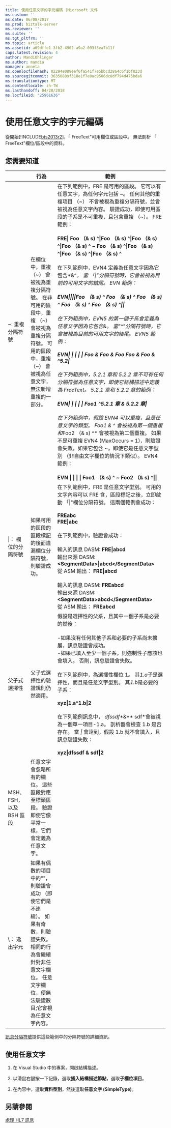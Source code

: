 ```yaml
---
title: 使用任意文字的字元編碼 |Microsoft 文件
ms.custom: ''
ms.date: 06/08/2017
ms.prod: biztalk-server
ms.reviewer: ''
ms.suite: ''
ms.tgt_pltfrm: ''
ms.topic: article
ms.assetid: a69dffe1-3fb2-4902-a9a2-093f3ea7b11f
caps.latest.revision: 4
author: MandiOhlinger
ms.author: mandia
manager: anneta
ms.openlocfilehash: 02294e089eef6fa541f7e5bbcd2864c6f1bf023d
ms.sourcegitcommit: 36350889f318e1f7e0ac9506dc8df794d475bda6
ms.translationtype: MT
ms.contentlocale: zh-TW
ms.lasthandoff: 04/20/2018
ms.locfileid: "25961636"
---
```

# <a name="encoding-characters-using-free-text"></a>使用任意文字的字元編碼
從開始[!INCLUDE[bts2013r2](../../includes/bts2013r2-md.md)]，「 FreeText"可用欄位或區段中。 無法剖析 「 FreeText"欄位/區段中的資料。  
  
## <a name="what-you-need-to-know"></a>您需要知道  
  
||行為|範例|  
|-|--------------|-------------|  
|~: 重複分隔符號|在欄位中，重複 （~） 會被視為重複分隔符號。 在非可用的區段中，重複 （~） 會被視為重複分隔符號。 可用的區段中，重複 （~） 會被視為任意文字，無法新增重複的一部分。|在下列範例中，FRE 是可用的區段。 它可以有任意文字，為任何字元包括 ~。 任何其他的重複項目 （~） 不會被視為重複分隔符號，並會被視為任意文字內容。 驗證成功，即使可用區段的子系是不可重複，且包含重複 （~）。 FRE 範例：<br /><br /> **FRE&#124; Foo （& s) ^&#124;Foo （& s) ^&#124;Foo （& s) ^&#124;Foo （& s) ^ ~ Foo （& s) ^&#124;Foo （& s) ^&#124;Foo （& s) ^&#124;Foo （& s) ^**<br /><br /> 在下列範例中，EVN4 定義為任意文字因為它包含*&^*。 當 「&#124;"分隔符號時，它會被視為目前的可用文字的結尾。 EVN 範例：<br /><br /> **EVN&#124;&#124;&#124;&#124;Foo （& s) ^ Foo （& s) ^ Foo （& s) ^ Foo （& s) ^ Foo （& s) ^&#124;&#124;**<br /><br /> 在下列範例中，EVN5 的第一個子系會定義為任意文字因為它包含*&*。 當"^"分隔符號時，它會被視為目前的可用文字的結尾。 EVN5 範例：<br /><br /> **EVN&#124; &#124; &#124; &#124; &#124; Foo & Foo & Foo Foo & Foo & ^5.2&#124;**<br /><br /> 在下列範例中，5.2.1 章和 5.2.2 章不可有任何分隔符號為任意文字，即使它結構描述中定義為 FreeText。 5.2.1 章和 5.2.2 章的範例：<br /><br /> **EVN&#124; &#124; &#124; &#124; &#124; Foo1 ^5.2.1 章 & 5.2.2 章&#124;**<br /><br /> 在下列範例中，假設 EVN4 可以重複，且是任意文字的類型。 *Foo1 & ^* 會被視為第一個重複和*Foo2 （& s) ^* 會被視為第二個重複。 如果不是可重複 EVN4 (MaxOccurs = 1)，則驗證會失敗，如果它包含 ~，即使它是任意文字型別 （非自由文字欄位的情況下類似）。 EVN4 範例：<br /><br /> **EVN &#124; &#124; &#124; &#124; Foo1 （& s) ^ ~ Foo2 （& s) ^&#124;&#124;**|  
|&#124;： 欄位的分隔符號|如果可用的區段的區段標記的後面遺漏欄位分隔符號，則驗證成功。|在下列範例中，FRE 是任意文字型別。 可用的文字內容可以 FRE 含，區段標記之後，立即啟動 「&#124;"欄位分隔符號。 這兩個範例會成功：<br /><br /> **FREabc** <br /> **FRE&#124;abc**<br /><br /> 在下列範例中，驗證會成功：<br /><br /> 輸入的訊息 DASM: **FRE&#124;abcd**<br />輸出來源 DASM:  **\<SegmentData\>&#124;abcd\</SegmentData\>**<br />從 ASM 輸出： **FRE&#124;abcd**<br /><br /> 輸入的訊息 DASM: **FREabcd**<br />輸出來源 DASM:  **\<SegmentData\>abcd\</SegmentData\>**<br />從 ASM 輸出： **FREabcd**|  
|父子式選擇性|父子式選擇性的驗證規則仍然適用。|假設是選擇性的父系，且其中一個子系是必要的然後：<br /><br /> -如果沒有任何其他子系和必要的子系尚未擴展，訊息驗證會成功。<br />-如果已填入至少一個子系，則強制性子應該也會填入。 否則，訊息驗證會失敗。<br /><br /> 在下列範例中，為選擇性欄位 1。 其*1.a*子是選擇性，而且是任意文字型別。 其*1.b*是必要的子系：<br /><br /> **xyz&#124;1.a^1.b&#124;2**<br /><br /> 在下列範例訊息中， *dfssdf**&** sdf*會被視為一個單一項目-1.a。 剖析器會檢查 1.b 是否存在。 當 *&#124;* 會達到，假設 1.b 就不會填入，且訊息驗證失敗：<br /><br /> **xyz&#124;dfssdf & sdf&#124;2**|  
|MSH、 FSH，以及 BSH 區段|任意文字會忽略所有的欄位。 這些區段對應至標頭區段。 驗證即使它像平常一樣，它們會定義為 任意文字。||  
|\\： 逸出字元|如果有偶數的項目中的"\"，則驗證會成功 （即使它們是不連續）。 如果有奇數，則驗證失敗。 相同的行為會繼續針對非任意文字欄位。 任意文字欄位，便無法驗證數目;它會視為任意文字內容。||  
  
 [訊息分隔符號](../../adapters-and-accelerators/accelerator-hl7/message-delimiters.md)提供這些範例中的分隔符號的詳細資訊。  
  
## <a name="using-free-text"></a>使用任意文字  
  
1.  在 Visual Studio 中的專案，開啟結構描述。  
  
2.  以滑鼠右鍵按一下記錄，選取**插入結構描述節點**，選取**子欄位項目**。  
  
3.  在內容中，選取**資料型別**，然後選取**任意文字 (SimpleType)**。  
  
## <a name="see-also"></a>另請參閱  
 [處理 HL7 訊息](../../adapters-and-accelerators/accelerator-hl7/processing-hl7-messages.md)